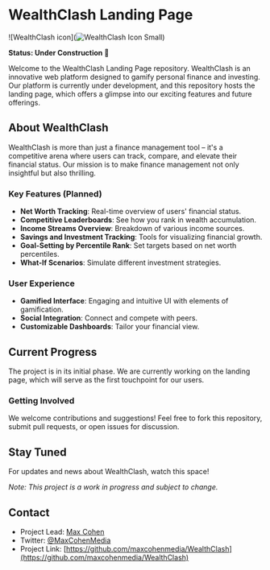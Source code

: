 # WealthClash Landing Page

![WealthClash icon](![WealthClash Icon Small](https://github.com/MaxCohenMedia/WealthClash/assets/153024659/46acdee6-0248-4be3-8678-e84726cc0537))

**Status: Under Construction 🚧**

Welcome to the WealthClash Landing Page repository. WealthClash is an innovative web platform designed to gamify personal finance and investing. Our platform is currently under development, and this repository hosts the landing page, which offers a glimpse into our exciting features and future offerings.

## About WealthClash

WealthClash is more than just a finance management tool – it's a competitive arena where users can track, compare, and elevate their financial status. Our mission is to make finance management not only insightful but also thrilling.

### Key Features (Planned)

- **Net Worth Tracking**: Real-time overview of users' financial status.
- **Competitive Leaderboards**: See how you rank in wealth accumulation.
- **Income Streams Overview**: Breakdown of various income sources.
- **Savings and Investment Tracking**: Tools for visualizing financial growth.
- **Goal-Setting by Percentile Rank**: Set targets based on net worth percentiles.
- **What-If Scenarios**: Simulate different investment strategies.

### User Experience

- **Gamified Interface**: Engaging and intuitive UI with elements of gamification.
- **Social Integration**: Connect and compete with peers.
- **Customizable Dashboards**: Tailor your financial view.

## Current Progress

The project is in its initial phase. We are currently working on the landing page, which will serve as the first touchpoint for our users.

### Getting Involved

We welcome contributions and suggestions! Feel free to fork this repository, submit pull requests, or open issues for discussion.

## Stay Tuned

For updates and news about WealthClash, watch this space!

*Note: This project is a work in progress and subject to change.*

## Contact

- Project Lead: [Max Cohen](mailto:contact@maxcohenmedia.com)
- Twitter: [@MaxCohenMedia](https://x.com/MaxCohenMedia)
- Project Link: [https://github.com/maxcohenmedia/WealthClash](https://github.com/maxcohenmedia/WealthClash)
